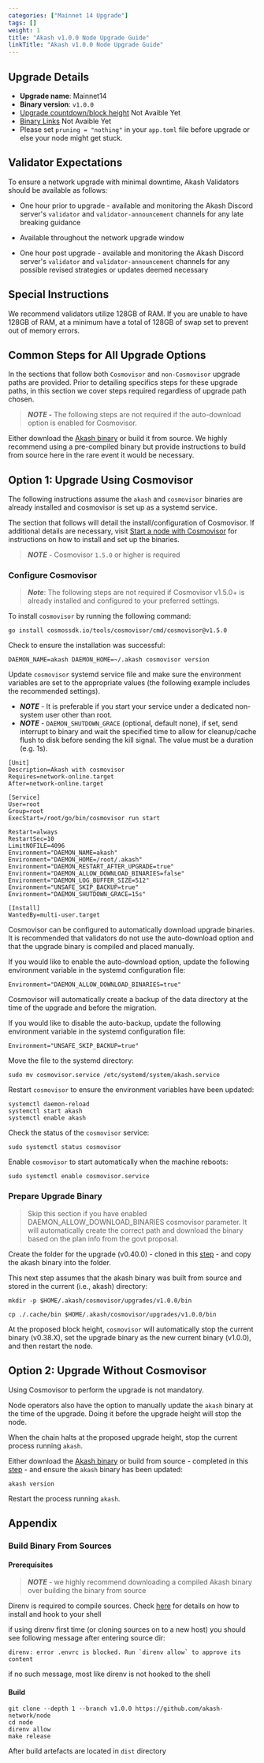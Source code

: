 ```yaml
---
categories: ["Mainnet 14 Upgrade"]
tags: []
weight: 1
title: "Akash v1.0.0 Node Upgrade Guide"
linkTitle: "Akash v1.0.0 Node Upgrade Guide"
---
```


## Upgrade Details

- **Upgrade name**: Mainnet14
- **Binary version**: `v1.0.0`
- [Upgrade countdown/block height](https://www.mintscan.io/akash/block/TBD) Not Avaible Yet
- [Binary Links](https://github.com/akash-network/node/releases/tag/v1.0.0) Not Avaible Yet
- Please set `pruning = "nothing"` in your `app.toml` file before upgrade or else your node might get stuck.

## Validator Expectations

To ensure a network upgrade with minimal downtime, Akash Validators should be available as follows:

- One hour prior to upgrade - available and monitoring the Akash Discord server's `validator` and `validator-announcement` channels for any late breaking guidance

- Available throughout the network upgrade window

- One hour post upgrade - available and monitoring the Akash Discord server's `validator` and `validator-announcement` channels for any possible revised strategies or updates deemed necessary

## Special Instructions

We recommend validators utilize 128GB of RAM. If you are unable to have 128GB of RAM, at a minimum have a total of 128GB of swap set to prevent out of memory errors.

## Common Steps for All Upgrade Options

In the sections that follow both `Cosmovisor` and `non-Cosmovisor` upgrade paths are provided. Prior to detailing specifics steps for these upgrade paths, in this section we cover steps required regardless of upgrade path chosen.

> _**NOTE -**_ The following steps are not required if the auto-download option is enabled for Cosmovisor.

Either download the [Akash binary](https://github.com/akash-network/node/releases/tag/v1.0.0) or build it from source. We highly recommend using a pre-compiled binary but provide instructions to build from source here in the rare event it would be necessary.

## Option 1: Upgrade Using Cosmovisor

The following instructions assume the `akash` and `cosmovisor` binaries are already installed and cosmovisor is set up as a systemd service.

The section that follows will detail the install/configuration of Cosmovisor. If additional details are necessary, visit [Start a node with Cosmovisor](https://github.com/akash-network/docs/blob/anil/v3-instructions/guides/node/cosmovisor.md) for instructions on how to install and set up the binaries.

> _**NOTE**_ - Cosmovisor `1.5.0` or higher is required

### Configure Cosmovisor

> _**Note**_: The following steps are not required if Cosmovisor v1.5.0+ is already installed and configured to your preferred settings.

To install `cosmovisor` by running the following command:

```
go install cosmossdk.io/tools/cosmovisor/cmd/cosmovisor@v1.5.0
```

Check to ensure the installation was successful:

```
DAEMON_NAME=akash DAEMON_HOME=~/.akash cosmovisor version
```

Update `cosmovisor` systemd service file and make sure the environment variables are set to the appropriate values (the following example includes the recommended settings).

- _**NOTE**_ - It is preferable if you start your service under a dedicated non-system user other than root.
- _**NOTE**_ - `DAEMON_SHUTDOWN_GRACE` (optional, default none), if set, send interrupt to binary and wait the specified time to allow for cleanup/cache flush to disk before sending the kill signal. The value must be a duration (e.g. 1s).

```
[Unit]
Description=Akash with cosmovisor
Requires=network-online.target
After=network-online.target

[Service]
User=root
Group=root
ExecStart=/root/go/bin/cosmovisor run start

Restart=always
RestartSec=10
LimitNOFILE=4096
Environment="DAEMON_NAME=akash"
Environment="DAEMON_HOME=/root/.akash"
Environment="DAEMON_RESTART_AFTER_UPGRADE=true"
Environment="DAEMON_ALLOW_DOWNLOAD_BINARIES=false"
Environment="DAEMON_LOG_BUFFER_SIZE=512"
Environment="UNSAFE_SKIP_BACKUP=true"
Environment="DAEMON_SHUTDOWN_GRACE=15s"

[Install]
WantedBy=multi-user.target
```

Cosmovisor can be configured to automatically download upgrade binaries. It is recommended that validators do not use the auto-download option and that the upgrade binary is compiled and placed manually.

If you would like to enable the auto-download option, update the following environment variable in the systemd configuration file:

```
Environment="DAEMON_ALLOW_DOWNLOAD_BINARIES=true"
```

Cosmovisor will automatically create a backup of the data directory at the time of the upgrade and before the migration.

If you would like to disable the auto-backup, update the following environment variable in the systemd configuration file:

```
Environment="UNSAFE_SKIP_BACKUP=true"
```

Move the file to the systemd directory:

```
sudo mv cosmovisor.service /etc/systemd/system/akash.service
```

Restart `cosmovisor` to ensure the environment variables have been updated:

```
systemctl daemon-reload
systemctl start akash
systemctl enable akash
```

Check the status of the `cosmovisor` service:

```
sudo systemctl status cosmovisor
```

Enable `cosmovisor` to start automatically when the machine reboots:

```
sudo systemctl enable cosmovisor.service
```

### Prepare Upgrade Binary

> Skip this section if you have enabled DAEMON_ALLOW_DOWNLOAD_BINARIES cosmovisor parameter. It will automatically create the correct path and download the binary based on the plan info from the govt proposal.

Create the folder for the upgrade (v0.40.0) - cloned in this [step](#common-steps-for-all-upgrade-options) - and copy the akash binary into the folder.

This next step assumes that the akash binary was built from source and stored in the current (i.e., akash) directory:

```
mkdir -p $HOME/.akash/cosmovisor/upgrades/v1.0.0/bin

cp ./.cache/bin $HOME/.akash/cosmovisor/upgrades/v1.0.0/bin
```

At the proposed block height, `cosmovisor` will automatically stop the current binary (v0.38.X), set the upgrade binary as the new current binary (v1.0.0), and then restart the node.

## Option 2: Upgrade Without Cosmovisor

Using Cosmovisor to perform the upgrade is not mandatory.

Node operators also have the option to manually update the `akash` binary at the time of the upgrade. Doing it before the upgrade height will stop the node.

When the chain halts at the proposed upgrade height, stop the current process running `akash`.

Either download the [Akash binary](https://github.com/akash-network/node/releases/tag/v1.0.0) or build from source - completed in this [step](#common-steps-for-all-upgrade-options) - and ensure the `akash` binary has been updated:

```
akash version
```

Restart the process running `akash`.

## Appendix

### Build Binary From Sources

#### Prerequisites

> _**NOTE**_ - we highly recommend downloading a compiled Akash binary over building the binary from source

Direnv is required to compile sources. Check [here](https://direnv.net) for details on how to install and hook to your shell

if using direnv first time (or cloning sources on to a new host) you should see following message after entering source dir:

```shell
direnv: error .envrc is blocked. Run `direnv allow` to approve its content
```

if no such message, most like direnv is not hooked to the shell

#### Build

```shell
git clone --depth 1 --branch v1.0.0 https://github.com/akash-network/node
cd node
direnv allow
make release
```

After build artefacts are located in `dist` directory

